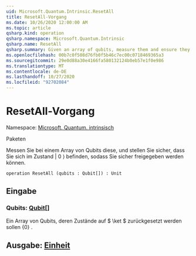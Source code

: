 ```yaml
---
uid: Microsoft.Quantum.Intrinsic.ResetAll
title: ResetAll-Vorgang
ms.date: 10/26/2020 12:00:00 AM
ms.topic: article
qsharp.kind: operation
qsharp.namespace: Microsoft.Quantum.Intrinsic
qsharp.name: ResetAll
qsharp.summary: Given an array of qubits, measure them and ensure they are in the |0⟩ state such that they can be safely released.
ms.openlocfilehash: 00b7c0f508d76fb0f5b46c7ec00c0718469365a3
ms.sourcegitcommit: 29e0d88a30e4166fa580132124b0eb57e1f0e986
ms.translationtype: MT
ms.contentlocale: de-DE
ms.lasthandoff: 10/27/2020
ms.locfileid: "92702084"
---
```

# <a name="resetall-operation"></a>ResetAll-Vorgang

Namespace: [Microsoft. Quantum. intrinsisch](xref:Microsoft.Quantum.Intrinsic)

Paketen [](https://nuget.org/packages/)


Messen Sie bei einem Array von Qubits diese, und stellen Sie sicher, dass Sie sich im Zustand | 0 ⟩ befinden, sodass Sie sicher freigegeben werden können.

```qsharp
operation ResetAll (qubits : Qubit[]) : Unit
```


## <a name="input"></a>Eingabe

### <a name="qubits--qubit"></a>Qubits: [Qubit](xref:microsoft.quantum.lang-ref.qubit)[]

Ein Array von Qubits, deren Zustände auf $ \ket $ zurückgesetzt werden sollen {0} .



## <a name="output--unit"></a>Ausgabe: [Einheit](xref:microsoft.quantum.lang-ref.unit)

